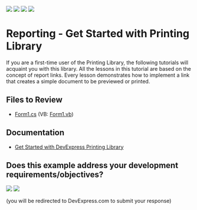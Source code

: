 <!-- default badges list -->
![](https://img.shields.io/endpoint?url=https://codecentral.devexpress.com/api/v1/VersionRange/128597797/22.2.2%2B)
[![](https://img.shields.io/badge/Open_in_DevExpress_Support_Center-FF7200?style=flat-square&logo=DevExpress&logoColor=white)](https://supportcenter.devexpress.com/ticket/details/E161)
[![](https://img.shields.io/badge/📖_How_to_use_DevExpress_Examples-e9f6fc?style=flat-square)](https://docs.devexpress.com/GeneralInformation/403183)
[![](https://img.shields.io/badge/💬_Leave_Feedback-feecdd?style=flat-square)](#does-this-example-address-your-development-requirementsobjectives)
<!-- default badges end -->

# Reporting - Get Started with Printing Library

If you are a first-time user of the Printing Library, the following tutorials will acquaint you with this library. All the lessons in this tutorial are based on the concept of report links. Every lesson demonstrates how to implement a link that creates a simple document to be previewed or printed.

## Files to Review

* [Form1.cs](./CS/Form1.cs) (VB: [Form1.vb](./VB/Form1.vb))

## Documentation

* [Get Started with DevExpress Printing Library](https://docs.devexpress.com/WindowsForms/99/controls-and-libraries/printing-exporting/getting-started)
<!-- feedback -->
## Does this example address your development requirements/objectives?

[<img src="https://www.devexpress.com/support/examples/i/yes-button.svg"/>](https://www.devexpress.com/support/examples/survey.xml?utm_source=github&utm_campaign=reporting-printing-library-get-started&~~~was_helpful=yes) [<img src="https://www.devexpress.com/support/examples/i/no-button.svg"/>](https://www.devexpress.com/support/examples/survey.xml?utm_source=github&utm_campaign=reporting-printing-library-get-started&~~~was_helpful=no)

(you will be redirected to DevExpress.com to submit your response)
<!-- feedback end -->
